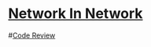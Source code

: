 # [Network In Network](https://arxiv.org/abs/1312.4400)

#[Code Review](https://github.com/paststar/NIN)
